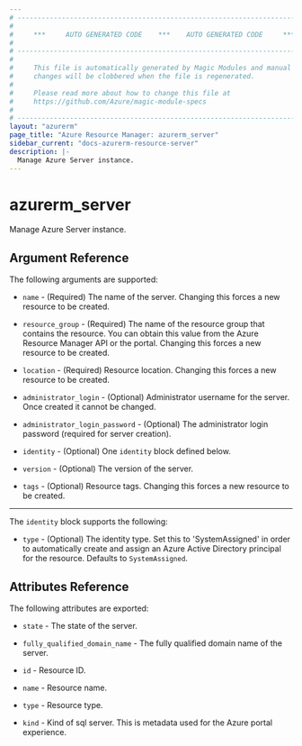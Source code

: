 ```yaml
---
# ----------------------------------------------------------------------------
#
#     ***     AUTO GENERATED CODE    ***    AUTO GENERATED CODE     ***
#
# ----------------------------------------------------------------------------
#
#     This file is automatically generated by Magic Modules and manual
#     changes will be clobbered when the file is regenerated.
#
#     Please read more about how to change this file at
#     https://github.com/Azure/magic-module-specs
#
# ----------------------------------------------------------------------------
layout: "azurerm"
page_title: "Azure Resource Manager: azurerm_server"
sidebar_current: "docs-azurerm-resource-server"
description: |-
  Manage Azure Server instance.
---
```


# azurerm_server

Manage Azure Server instance.


## Argument Reference

The following arguments are supported:

* `name` - (Required) The name of the server. Changing this forces a new resource to be created.

* `resource_group` - (Required) The name of the resource group that contains the resource. You can obtain this value from the Azure Resource Manager API or the portal. Changing this forces a new resource to be created.

* `location` - (Required) Resource location. Changing this forces a new resource to be created.

* `administrator_login` - (Optional) Administrator username for the server. Once created it cannot be changed.

* `administrator_login_password` - (Optional) The administrator login password (required for server creation).

* `identity` - (Optional) One `identity` block defined below.

* `version` - (Optional) The version of the server.

* `tags` - (Optional) Resource tags. Changing this forces a new resource to be created.

---

The `identity` block supports the following:

* `type` - (Optional) The identity type. Set this to 'SystemAssigned' in order to automatically create and assign an Azure Active Directory principal for the resource. Defaults to `SystemAssigned`.

## Attributes Reference

The following attributes are exported:

* `state` - The state of the server.

* `fully_qualified_domain_name` - The fully qualified domain name of the server.

* `id` - Resource ID.

* `name` - Resource name.

* `type` - Resource type.

* `kind` - Kind of sql server. This is metadata used for the Azure portal experience.
